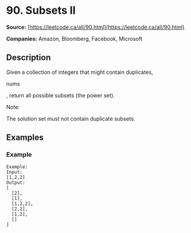 # 90. Subsets II

**Source:** [https://leetcode.ca/all/90.html](https://leetcode.ca/all/90.html)

**Companies:** Amazon, Bloomberg, Facebook, Microsoft

## Description

Given a collection of integers that might contain duplicates,

nums

,
        return all possible subsets (the power set).

Note:

The solution set must not contain duplicate subsets.

## Examples

### Example

```
Example:
Input:
[1,2,2]
Output:
[
  [2],
  [1],
  [1,2,2],
  [2,2],
  [1,2],
  []
]
```

